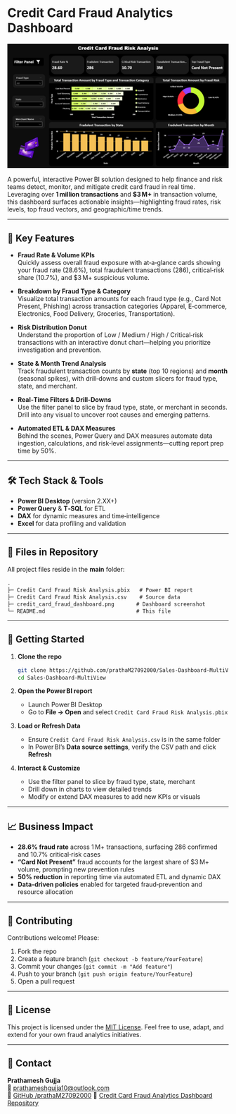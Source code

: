 # Credit Card Fraud Analytics Dashboard

![Dashboard Screenshot](View.png)

A powerful, interactive Power BI solution designed to help finance and risk teams detect, monitor, and mitigate credit card fraud in real time. Leveraging over **1 million transactions** and **$3 M+** in transaction volume, this dashboard surfaces actionable insights—highlighting fraud rates, risk levels, top fraud vectors, and geographic/time trends.

---

## 🚀 Key Features

- **Fraud Rate & Volume KPIs**  
  Quickly assess overall fraud exposure with at‑a‑glance cards showing your fraud rate (28.6%), total fraudulent transactions (286), critical‑risk share (10.7%), and $3 M+ suspicious volume.

- **Breakdown by Fraud Type & Category**  
  Visualize total transaction amounts for each fraud type (e.g., Card Not Present, Phishing) across transaction categories (Apparel, E‑commerce, Electronics, Food Delivery, Groceries, Transportation).

- **Risk Distribution Donut**  
  Understand the proportion of Low / Medium / High / Critical‑risk transactions with an interactive donut chart—helping you prioritize investigation and prevention.

- **State & Month Trend Analysis**  
  Track fraudulent transaction counts by **state** (top 10 regions) and **month** (seasonal spikes), with drill‑downs and custom slicers for fraud type, state, and merchant.

- **Real‑Time Filters & Drill‑Downs**  
  Use the filter panel to slice by fraud type, state, or merchant in seconds. Drill into any visual to uncover root causes and emerging patterns.

- **Automated ETL & DAX Measures**  
  Behind the scenes, Power Query and DAX measures automate data ingestion, calculations, and risk‑level assignments—cutting report prep time by 50%.

---

## 🛠️ Tech Stack & Tools

- **Power BI Desktop** (version 2.XX+)  
- **Power Query** & **T‑SQL** for ETL  
- **DAX** for dynamic measures and time‑intelligence  
- **Excel** for data profiling and validation  

---

## 📂 Files in Repository

All project files reside in the **main** folder:

```
.
├─ Credit Card Fraud Risk Analysis.pbix   # Power BI report
├─ Credit Card Fraud Risk Analysis.csv    # Source data
├─ credit_card_fraud_dashboard.png       # Dashboard screenshot
└─ README.md                             # This file
```

---

## 🔨 Getting Started

1. **Clone the repo**  
   ```bash
   git clone https://github.com/prathaM27092000/Sales-Dashboard-MultiView.git
   cd Sales-Dashboard-MultiView
   ```

2. **Open the Power BI report**  
   - Launch Power BI Desktop  
   - Go to **File → Open** and select `Credit Card Fraud Risk Analysis.pbix`

3. **Load or Refresh Data**  
   - Ensure `Credit Card Fraud Risk Analysis.csv` is in the same folder  
   - In Power BI’s **Data source settings**, verify the CSV path and click **Refresh**

4. **Interact & Customize**  
   - Use the filter panel to slice by fraud type, state, merchant  
   - Drill down in charts to view detailed trends  
   - Modify or extend DAX measures to add new KPIs or visuals

---

## 📈 Business Impact

- **28.6% fraud rate** across 1 M+ transactions, surfacing 286 confirmed and 10.7% critical‑risk cases  
- **“Card Not Present”** fraud accounts for the largest share of $3 M+ volume, prompting new prevention rules  
- **50% reduction** in reporting time via automated ETL and dynamic DAX  
- **Data‑driven policies** enabled for targeted fraud‑prevention and resource allocation

---

## 🤝 Contributing

Contributions welcome! Please:

1. Fork the repo  
2. Create a feature branch (`git checkout -b feature/YourFeature`)  
3. Commit your changes (`git commit -m "Add feature"`)  
4. Push to your branch (`git push origin feature/YourFeature`)  
5. Open a pull request  

---

## 📄 License

This project is licensed under the [MIT License](LICENSE). Feel free to use, adapt, and extend for your own fraud analytics initiatives.

---

## 👋 Contact

**Prathamesh Gujja**  
📧 prathameshgujja10@outlook.com  
🔗 [GitHub /prathaM27092000](https://github.com/prathaM27092000)
🔗 [ Credit Card Fraud Analytics Dashboard Repository](https://github.com/prathaM27092000/Interactive-Credit-Card-Fraud-Risk-Insights)

